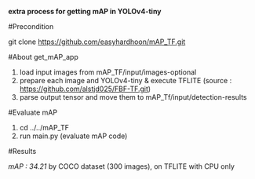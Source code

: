 **extra process for getting mAP in YOLOv4-tiny**

#Precondition 

git clone https://github.com/easyhardhoon/mAP_TF.git

#About get_mAP_app

1. load input images from mAP_TF/input/images-optional
2. prepare each image and YOLOv4-tiny & execute TFLITE (source : https://github.com/alstjd025/FBF-TF.git)  
3. parse output tensor and move them to mAP_Tf/input/detection-results 

#Evaluate mAP

1. cd ../../mAP_TF 
2. run main.py (evaluate mAP code)

#Results

*mAP : 34.21* by COCO dataset (300 images), on TFLITE with CPU only 


